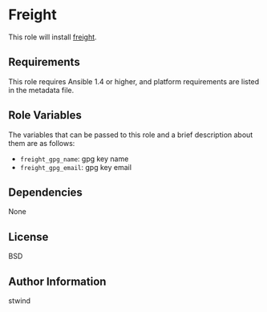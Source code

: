 Freight
========

This role will install [freight](https://github.com/rcrowley/freight).

Requirements
------------

This role requires Ansible 1.4 or higher, and platform requirements are listed in the metadata file.

Role Variables
--------------

The variables that can be passed to this role and a brief description about them are as follows:

* `freight_gpg_name`: gpg key name
* `freight_gpg_email`: gpg key email

Dependencies
------------

None

License
-------

BSD

Author Information
------------------

stwind

